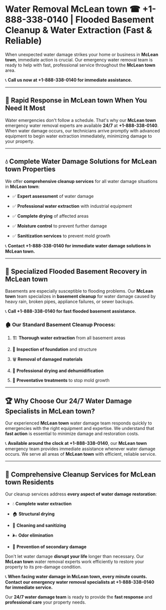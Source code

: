 # Water Removal McLean town ☎ +1-888-338-0140 | Flooded Basement Cleanup & Water Extraction (Fast & Reliable)

When unexpected water damage strikes your home or business in **McLean town**, immediate action is crucial. Our emergency water removal team is ready to help with fast, professional service throughout the **McLean town** area. 

📞 **Call us now at +1-888-338-0140 for immediate assistance.**
---
## 🚀 Rapid Response in McLean town When You Need It Most
Water emergencies don't follow a schedule. That's why our **McLean town** emergency water removal experts are available **24/7** at **+1-888-338-0140**. When water damage occurs, our technicians arrive promptly with advanced equipment to begin water extraction immediately, minimizing damage to your property.
---
## 💧 Complete Water Damage Solutions for McLean town Properties
We offer **comprehensive cleanup services** for all water damage situations in **McLean town**:
- ✅ **Expert assessment** of water damage  
- ✅ **Professional water extraction** with industrial equipment  
- ✅ **Complete drying** of affected areas  
- ✅ **Moisture control** to prevent further damage  
- ✅ **Sanitization services** to prevent mold growth  
📞 **Contact +1-888-338-0140 for immediate water damage solutions in McLean town.**
---
## 🌊 Specialized Flooded Basement Recovery in McLean town
Basements are especially susceptible to flooding problems. Our **McLean town** team specializes in **basement cleanup** for water damage caused by heavy rain, broken pipes, appliance failures, or sewer backups. 
📞 **Call +1-888-338-0140 for fast flooded basement assistance.**
### 🏚️ Our Standard Basement Cleanup Process:
1. 🏗️ **Thorough water extraction** from all basement areas  
2. 🔎 **Inspection of foundation** and structure  
3. 🗑️ **Removal of damaged materials**  
4. 💨 **Professional drying and dehumidification**  
5. 🚫 **Preventative treatments** to stop mold growth  
---
## 🏆 Why Choose Our 24/7 Water Damage Specialists in McLean town?
Our experienced **McLean town** water damage team responds quickly to emergencies with the right equipment and expertise. We understand that **fast action** is essential to minimize damage and restoration costs.
📞 **Available around the clock at +1-888-338-0140**, our **McLean town** emergency team provides immediate assistance whenever water damage occurs. We serve all areas of **McLean town** with efficient, reliable service.
---
## 🧹 Comprehensive Cleanup Services for McLean town Residents
Our cleanup services address **every aspect of water damage restoration**:
- 💧 **Complete water extraction**  
- 🏠 **Structural drying**  
- 🧼 **Cleaning and sanitizing**  
- 🌬️ **Odor elimination**  
- 🚫 **Prevention of secondary damage**  
Don't let water damage **disrupt your life** longer than necessary. Our **McLean town** water removal experts work efficiently to restore your property to its pre-damage condition.
📞 **When facing water damage in McLean town, every minute counts. Contact our emergency water removal specialists at +1-888-338-0140 for immediate service.**
Our **24/7 water damage team** is ready to provide the **fast response** and **professional care** your property needs.
